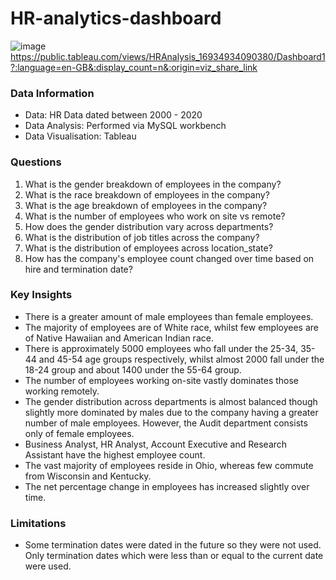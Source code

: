 # HR-analytics-dashboard

![image](https://github.com/nasrin-h/HR-analytics-dashboard/assets/136613366/f6170cb0-9e60-4897-8f33-6e0e0b853765)
https://public.tableau.com/views/HRAnalysis_16934934090380/Dashboard1?:language=en-GB&:display_count=n&:origin=viz_share_link

### Data Information

* Data: HR Data dated between 2000 - 2020
* Data Analysis: Performed via MySQL workbench
* Data Visualisation: Tableau

### Questions

1. What is the gender breakdown of employees in the company?
2. What is the race breakdown of employees in the company?
3. What is the age breakdown of employees in the company?
4. What is the number of employees who work on site vs remote?
5. How does the gender distribution vary across departments?
6. What is the distribution of job titles across the company?
7. What is the distribution of employees across location_state?
8. How has the company's employee count changed over time based on hire and termination date?

### Key Insights

* There is a greater amount of male employees than female employees.
* The majority of employees are of White race, whilst few employees are of Native Hawaiian and American Indian race.
* There is approximately 5000 employees who fall under the 25-34, 35-44 and 45-54 age groups respectively, whilst almost 2000 fall under the 18-24 group and about 1400 under the 55-64 group.
* The number of employees working on-site vastly dominates those working remotely.
* The gender distribution across departments is almost balanced though slightly more dominated by males due to the company having a greater number of male employees. However, the Audit department  consists only of female employees.
* Business Analyst, HR Analyst, Account Executive and Research Assistant have the highest employee count.
* The vast majority of employees reside in Ohio, whereas few commute from Wisconsin and Kentucky.
* The net percentage change in employees has increased slightly over time.

### Limitations

  * Some termination dates were dated in the future so they were not used. Only termination dates which were less than or equal to the current date were used.
